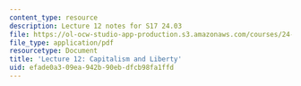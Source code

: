 ```yaml
---
content_type: resource
description: Lecture 12 notes for S17 24.03
file: https://ol-ocw-studio-app-production.s3.amazonaws.com/courses/24-03-good-food-ethics-and-politics-of-food-spring-2017/efade0a309ea942b90ebdfcb98fa1ffd_MIT24_03S17_lec12.pdf
file_type: application/pdf
resourcetype: Document
title: 'Lecture 12: Capitalism and Liberty'
uid: efade0a3-09ea-942b-90eb-dfcb98fa1ffd
---
```

